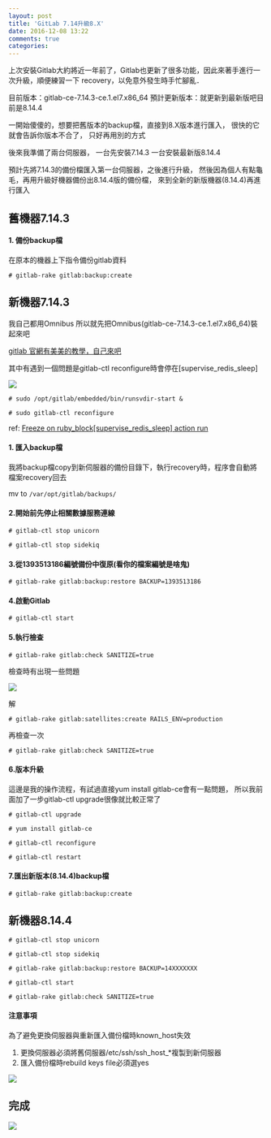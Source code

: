 ```yaml
---
layout: post
title: 'GitLab 7.14升級8.X'
date: 2016-12-08 13:22
comments: true
categories: 
---
```

上次安裝Gitlab大約將近一年前了，Gitlab也更新了很多功能，因此來著手進行一次升級，順便練習一下
recovery，以免意外發生時手忙腳亂．

目前版本：gitlab-ce-7.14.3-ce.1.el7.x86_64
預計更新版本：就更新到最新版吧目前是8.14.4

一開始傻傻的，想要把舊版本的backup檔，直接到8.X版本進行匯入，
很快的它就會告訴你版本不合了，
只好再用別的方式

後來我準備了兩台伺服器，
一台先安裝7.14.3
一台安裝最新版8.14.4

預計先將7.14.3的備份檔匯入第一台伺服器，之後進行升級，
然後因為個人有點龜毛，再用升級好機器備份出8.14.4版的備份檔，
來到全新的新版機器(8.14.4)再進行匯入

## 舊機器7.14.3

#### 1. 備份backup檔

在原本的機器上下指令備份gitlab資料

`# gitlab-rake gitlab:backup:create`

## 新機器7.14.3

我自己都用Omnibus
所以就先把Omnibus(gitlab-ce-7.14.3-ce.1.el7.x86_64)裝起來吧

[gitlab 官網有美美的教學，自己來吧](https://about.gitlab.com/downloads/#centos7)

其中有遇到一個問題是gitlab-ctl reconfigure時會停在[supervise_redis_sleep]

<img desc="" src="//imagehosting.rickyfun.net/201609/M12-A01-02.jpg">

`# sudo /opt/gitlab/embedded/bin/runsvdir-start &`

`# sudo gitlab-ctl reconfigure`

ref: [Freeze on ruby_block[supervise_redis_sleep] action run](https://gitlab.com/gitlab-org/omnibus-gitlab/issues/430)


#### 1. 匯入backup檔

我將backup檔copy到新伺服器的備份目錄下，執行recovery時，程序會自動將檔案recovery回去

mv to `/var/opt/gitlab/backups/`

#### 2.開始前先停止相關數據服務連線

`# gitlab-ctl stop unicorn`

`# gitlab-ctl stop sidekiq`

#### 3.從1393513186編號備份中復原(看你的檔案編號是啥鬼)

`# gitlab-rake gitlab:backup:restore BACKUP=1393513186`

#### 4.啟動Gitlab

`# gitlab-ctl start`

#### 5.執行檢查

`# gitlab-rake gitlab:check SANITIZE=true`

檢查時有出現一些問題

<img desc="" src="//imagehosting.rickyfun.net/201609/M12-A01-01.jpg">

解

`# gitlab-rake gitlab:satellites:create RAILS_ENV=production`

再檢查一次

`# gitlab-rake gitlab:check SANITIZE=true`

#### 6.版本升級

這邊是我的操作流程，有試過直接yum install gitlab-ce會有一點問題，
所以我前面加了一步gitlab-ctl upgrade很像就比較正常了

`# gitlab-ctl upgrade`

`# yum install gitlab-ce`

`# gitlab-ctl reconfigure`

`# gitlab-ctl restart`

#### 7.匯出新版本(8.14.4)backup檔

`# gitlab-rake gitlab:backup:create`

## 新機器8.14.4

`# gitlab-ctl stop unicorn`

`# gitlab-ctl stop sidekiq`

`# gitlab-rake gitlab:backup:restore BACKUP=14XXXXXXX`

`# gitlab-ctl start`

`# gitlab-rake gitlab:check SANITIZE=true`

#### 注意事項

為了避免更換伺服器與重新匯入備份檔時known_host失效

1. 更換伺服器必須將舊伺服器/etc/ssh/ssh_host_*複製到新伺服器
2. 匯入備份檔時rebuild keys file必須選yes

<img desc="" src="//imagehosting.rickyfun.net/201609/M12-A01-03.jpg">

## 完成

<img desc="" src="//imagehosting.rickyfun.net/201609/M12-A01-04.jpg">

